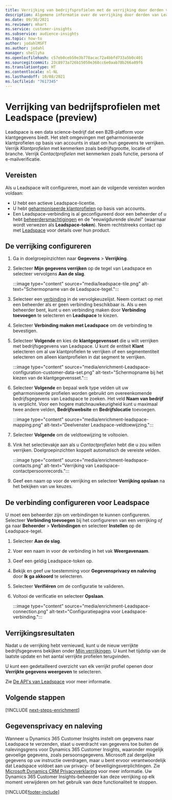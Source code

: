 ```yaml
---
title: Verrijking van bedrijfsprofielen met de verrijking door derden van Leadspace
description: Algemene informatie over de verrijking door derden van Leadspace.
ms.date: 09/30/2021
ms.reviewer: mhart
ms.service: customer-insights
ms.subservice: audience-insights
ms.topic: how-to
author: jodahlMSFT
ms.author: jodahl
manager: shellyha
ms.openlocfilehash: c57eb0ceb50e3b778acac72a4bbfd733a5b0c401
ms.sourcegitcommit: 23c8973a726b15050e368cc6e0aab78b266a89f6
ms.translationtype: HT
ms.contentlocale: nl-NL
ms.lasthandoff: 10/08/2021
ms.locfileid: "7617345"
---
```

# <a name="enrichment-of-company-profiles-with-leadspace-preview"></a>Verrijking van bedrijfsprofielen met Leadspace (preview)

Leadspace is een data science-bedrijf dat een B2B-platform voor klantgegevens biedt. Het stelt omgevingen met geharmoniseerde klantprofielen op basis van accounts in staat om hun gegevens te verrijken. Verrijk *Klantprofielen* met kenmerken zoals bedrijfsgrootte, locatie of branche. Verrijk *Contactprofielen* met kenmerken zoals functie, persona of e-mailverificatie.

## <a name="prerequisites"></a>Vereisten

Als u Leadspace wilt configureren, moet aan de volgende vereisten worden voldaan:

- U hebt een actieve Leadspace-licentie.
- U hebt [geharmoniseerde klantprofielen](customer-profiles.md) op basis van accounts.
- Een Leadspace-verbinding is al geconfigureerd door een beheerder of u hebt [beheerdersmachtigingen](permissions.md#administrator) en de "eeuwigdurende sleutel" (waarnaar wordt verwezen als **Leadspace-token**). Neem rechtstreeks contact op met [Leadspace](https://www.leadspace.com/leadspace-microsoft-dynamics-365/) voor details over hun product.

## <a name="configure-the-enrichment"></a>De verrijking configureren

1. Ga in doelgroepinzichten naar **Gegevens** > **Verrijking**.

1. Selecteer **Mijn gegevens verrijken** op de tegel van Leadspace en selecteer vervolgens **Aan de slag**.

   :::image type="content" source="media/leadspace-tile.png" alt-text="Schermopname van de Leadspace-tegel.":::

1. Selecteer een [verbinding](connections.md) in de vervolgkeuzelijst. Neem contact op met een beheerder als er geen verbinding beschikbaar is. Als u een beheerder bent, kunt u een verbinding maken door **Verbinding toevoegen** te selecteren en **Leadspace** te kiezen. 

1. Selecteer **Verbinding maken met Leadspace** om de verbinding te bevestigen.

1. Selecteer **Volgende** en kies de **klantgegevensset** die u wilt verrijken met bedrijfsgegevens van Leadspace. U kunt de entiteit **Klant** selecteren om al uw klantprofielen te verrijken of een segmententiteit selecteren om alleen klantprofielen in dat segment te verrijken.

    :::image type="content" source="media/enrichment-Leadspace-configuration-customer-data-set.png" alt-text="Schermopname bij het kiezen van de klantgegevensset.":::

1. Selecteer **Volgende** en bepaal welk type velden uit uw geharmoniseerde profielen worden gebruikt om overeenkomende bedrijfsgegevens van Leadspace te zoeken. Het veld **Naam van bedrijf** is verplicht. Voor een hogere matchnauwkeurigheid kunt u maximaal twee andere velden, **Bedrijfswebsite** en **Bedrijfslocatie** toevoegen.

   :::image type="content" source="media/enrichment-leadspace-mapping.png" alt-text="Deelvenster Leadspace-veldtoewijzing.":::

1. Selecteer **Volgende** om de veldtoewijzing te voltooien.

1. Vink het selectievakje aan als u *Contactprofielen* hebt die u zou willen verrijken. Doelgroepinzichten koppelt automatisch de vereiste velden.

   :::image type="content" source="media/enrichment-leadspace-contacts.png" alt-text="Verrijking van Leadspace-contactpersoonrecords.":::
 
1. Geef een naam op voor de verrijking en selecteer **Verrijking opslaan** na het bekijken van uw keuzes.


## <a name="configure-the-connection-for-leadspace"></a>De verbinding configureren voor Leadspace 

U moet een beheerder zijn om verbindingen te kunnen configureren. Selecteer **Verbinding toevoegen** bij het configureren van een verrijking *of* ga naar **Beheerder** > **Verbindingen** en selecteer **Instellen** op de Leadspace-tegel.

1. Selecteer **Aan de slag**. 

1. Voer een naam in voor de verbinding in het vak **Weergavenaam**.

1. Geef een geldig Leadspace-token op.

1. Bekijk en geef uw toestemming voor **Gegevensprivacy en naleving** door **Ik ga akkoord** te selecteren.

1. Selecteer **Verifiëren** om de configuratie te valideren.

1. Voltooi de verificatie en selecteer **Opslaan**.
   
   :::image type="content" source="media/enrichment-Leadspace-connection.png" alt-text="Configuratiepagina voor Leadspace-verbinding.":::

## <a name="enrichment-results"></a>Verrijkingsresultaten

Nadat u de verrijking hebt vernieuwd, kunt u de nieuw verrijkte bedrijfsgegevens bekijken onder [Mijn verrijkingen](enrichment-hub.md). U kunt het tijdstip van de laatste update en het aantal verrijkte profielen terugvinden.

U kunt een gedetailleerd overzicht van elk verrijkt profiel openen door **Verrijkte gegevens weergeven** te selecteren.

Zie [De API's van Leadspace](https://support.leadspace.com/hc/en-us/sections/201997649-API) voor meer informatie.

## <a name="next-steps"></a>Volgende stappen


[!INCLUDE [next-steps-enrichment](../includes/next-steps-enrichment.md)]

## <a name="data-privacy-and-compliance"></a>Gegevensprivacy en naleving

Wanneer u Dynamics 365 Customer Insights instelt om gegevens naar Leadspace te verzenden, staat u overdracht van gegevens toe buiten de nalevingsgrens voor Dynamics 365 Customer Insights, waaronder mogelijk gevoelige gegevens, zoals persoonsgegevens. Microsoft zal dergelijke gegevens op uw instructie overdragen, maar u bent ervoor verantwoordelijk dat Leadspace voldoet aan uw privacy- of beveiligingsverplichtingen. Zie [Microsoft Dynamics CRM Privacyverklaring](https://go.microsoft.com/fwlink/?linkid=396732) voor meer informatie.
Uw Dynamics 365 Customer Insights-beheerder kan deze verrijking op elk moment verwijderen om het gebruik van deze functionaliteit te stoppen.


[!INCLUDE[footer-include](../includes/footer-banner.md)]
